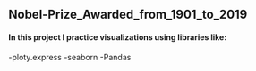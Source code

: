 ## Nobel-Prize_Awarded_from_1901_to_2019
#### In this project I practice visualizations using libraries like:
  -ploty.express
  -seaborn
  -Pandas
